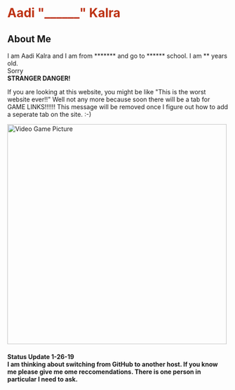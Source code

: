 <html>
 <head>
  <meta charset="utf-8">
        <title>AADI</title>
  <style>
   h1 { color: rgb(189,50,19);
   }
   
   body { background-color: rgb(19,109,189)
   }
   </style>
  </head>
 <body>
<h1>Aadi "______" Kalra</h1>
 <h2>About Me</h2>
<p>I am Aadi Kalra and I am from ******* and go to ****** school. I am ** years old.<br>
 Sorry<br>
 <strong>STRANGER DANGER!</strong>
 </p>
 <p> If you are looking at this website, you might be like "This is the worst website ever!!" Well not any more because soon there will be a tab for GAME LINKS!!!!!! This message will be removed once I figure out how to add a seperate tab on the site. :-)</p>
 
 <img src="https://thumbs-prod.si-cdn.com/_alcB9ytiQtXKLIIoGtyWzSp72Y=/800x600/filters:no_upscale()/https://public-media.smithsonianmag.com/filer/75/6b/756b7562-10fc-4a9c-a2ac-0dba0c77946d/istock-157739391.jpg" alt="Video Game Picture" width="500" length="500">
 
 <h4>Status Update 1-26-19<br>
 I am thinking about switching from GitHub to another host. If you know me please give me ome reccomendations. There is one person in particular I need to ask. </h4>
 
